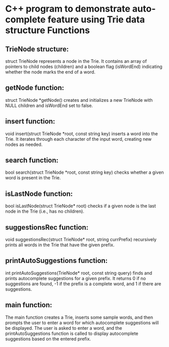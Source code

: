 # C++ program to demonstrate auto-complete feature  using Trie data structure Functions
## TrieNode structure:

struct TrieNode represents a node in the Trie. It contains an array of pointers to child nodes (children) and a boolean flag (isWordEnd) indicating whether the node marks the end of a word.
## getNode function:

struct TrieNode *getNode() creates and initializes a new TrieNode with NULL children and isWordEnd set to false.
## insert function:

void insert(struct TrieNode *root, const string key) inserts a word into the Trie. It iterates through each character of the input word, creating new nodes as needed.
## search function:

bool search(struct TrieNode *root, const string key) checks whether a given word is present in the Trie.
## isLastNode function:

bool isLastNode(struct TrieNode* root) checks if a given node is the last node in the Trie (i.e., has no children).
## suggestionsRec function:

void suggestionsRec(struct TrieNode* root, string currPrefix) recursively prints all words in the Trie that have the given prefix.
## printAutoSuggestions function:

int printAutoSuggestions(TrieNode* root, const string query) finds and prints autocomplete suggestions for a given prefix. It returns 0 if no suggestions are found, -1 if the prefix is a complete word, and 1 if there are suggestions.
## main function:

The main function creates a Trie, inserts some sample words, and then prompts the user to enter a word for which autocomplete suggestions will be displayed.
The user is asked to enter a word, and the printAutoSuggestions function is called to display autocomplete suggestions based on the entered prefix.
